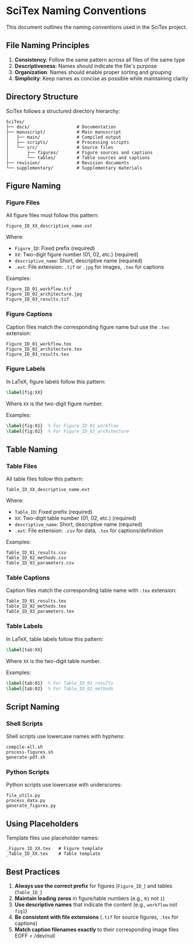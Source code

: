 # SciTex Naming Conventions

This document outlines the naming conventions used in the SciTex project.

## File Naming Principles

1. **Consistency**: Follow the same pattern across all files of the same type
2. **Descriptiveness**: Names should indicate the file's purpose
3. **Organization**: Names should enable proper sorting and grouping
4. **Simplicity**: Keep names as concise as possible while maintaining clarity

## Directory Structure

SciTex follows a structured directory hierarchy:

```
SciTex/
├── docs/                  # Documentation
├── manuscript/            # Main manuscript
│   ├── main/              # Compiled output
│   ├── scripts/           # Processing scripts
│   └── src/               # Source files
│       ├── figures/       # Figure sources and captions
│       └── tables/        # Table sources and captions
├── revision/              # Revision documents
└── supplementary/         # Supplementary materials
```

## Figure Naming

### Figure Files

All figure files must follow this pattern:

```
Figure_ID_XX_descriptive_name.ext
```

Where:
- `Figure_ID`: Fixed prefix (required)
- `XX`: Two-digit figure number (01, 02, etc.) (required)
- `descriptive_name`: Short, descriptive name (required)
- `.ext`: File extension: `.tif` or `.jpg` for images, `.tex` for captions

Examples:
```
Figure_ID_01_workflow.tif
Figure_ID_02_architecture.jpg
Figure_ID_03_results.tif
```

### Figure Captions

Caption files match the corresponding figure name but use the `.tex` extension:

```
Figure_ID_01_workflow.tex
Figure_ID_02_architecture.tex
Figure_ID_03_results.tex
```

### Figure Labels

In LaTeX, figure labels follow this pattern:

```latex
\label{fig:XX}
```

Where `XX` is the two-digit figure number.

Examples:
```latex
\label{fig:01}  % For Figure_ID_01_workflow
\label{fig:02}  % For Figure_ID_02_architecture
```

## Table Naming

### Table Files

All table files follow this pattern:

```
Table_ID_XX_descriptive_name.ext
```

Where:
- `Table_ID`: Fixed prefix (required)
- `XX`: Two-digit table number (01, 02, etc.) (required)
- `descriptive_name`: Short, descriptive name (required)
- `.ext`: File extension: `.csv` for data, `.tex` for captions/definition

Examples:
```
Table_ID_01_results.csv
Table_ID_02_methods.csv
Table_ID_03_parameters.csv
```

### Table Captions

Caption files match the corresponding table name with `.tex` extension:

```
Table_ID_01_results.tex
Table_ID_02_methods.tex
Table_ID_03_parameters.tex
```

### Table Labels

In LaTeX, table labels follow this pattern:

```latex
\label{tab:XX}
```

Where `XX` is the two-digit table number.

Examples:
```latex
\label{tab:01}  % For Table_ID_01_results
\label{tab:02}  % For Table_ID_02_methods
```

## Script Naming

### Shell Scripts

Shell scripts use lowercase names with hyphens:

```
compile-all.sh
process-figures.sh
generate-pdf.sh
```

### Python Scripts

Python scripts use lowercase with underscores:

```
file_utils.py
process_data.py
generate_figures.py
```

## Using Placeholders

Template files use placeholder names:

```
_Figure_ID_XX.tex   # Figure template
_Table_ID_XX.tex    # Table template
```

## Best Practices

1. **Always use the correct prefix** for figures (`Figure_ID_`) and tables (`Table_ID_`)
2. **Maintain leading zeros** in figure/table numbers (e.g., `01` not `1`)
3. **Use descriptive names** that indicate the content (e.g., `workflow` not `fig1`)
4. **Be consistent with file extensions** (`.tif` for source figures, `.tex` for captions)
5. **Match caption filenames exactly** to their corresponding image files
EOFF < /dev/null
